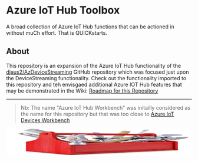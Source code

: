 # Azure IoT Hub Toolbox
A broad collection of Azure IoT Hub functions that can be actioned in without muCh effort. That is QUICKstarts.

## About
This repository is an expansion of the Azure IoT Hub functionality of the [djaus2/AzDeviceStreaming](https://github.com/djaus2/AzDeviceStreaming) GitHub repository which was focused just upon the DeviceStreaming functionality. Check out the functionality imported to this repository and teh envisgaed additional Azure IOT Hub features that may be demonstrated in the Wiki: 
[Roadmap for this Repository](https://github.com/djaus2/Azure.IoTHub.Toolbox/wiki)

---
> Nb: The name "Azure IoT Hub Workbench" was initailly considered as the name for this repository but that was too close to [Azure IoT Devices Workbench](https://marketplace.visualstudio.com/items?itemName=vsciot-vscode.vscode-iot-workbench)


![The roadmap](https://github.com/djaus2/Azure-IoT-Hub-Workbench/blob/master/media/400toolbox.jpg)
